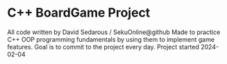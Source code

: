 ﻿# C++ BoardGame Project
 All code written by David Sedarous / SekuOnline@github
 Made to practice C++ OOP programming fundamentals by using them to implement game features.
 Goal is to commit to the project every day.
 Project started 2024-02-04
